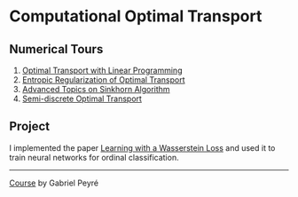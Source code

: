 # Computational Optimal Transport

## Numerical Tours
1. [Optimal Transport with Linear Programming](numerical-tours/numerical_tour1.ipynb)
2. [Entropic Regularization of Optimal Transport](numerical-tours/numerical_tour2.ipynb)
3. [Advanced Topics on Sinkhorn Algorithm](numerical-tours/numerical_tour3.ipynb)
4. [Semi-discrete Optimal Transport](numerical-tours/numerical_tour4.ipynb)

## Project
I implemented the paper [Learning with a Wasserstein Loss](https://arxiv.org/abs/1506.05439) and used it to train neural networks for ordinal classification.

---
[Course](https://docs.google.com/document/d/1HBD1-iNNRJQiCSt6iIw_zZBd2YdGyaocokCme_6NLhI/edit) by Gabriel Peyré
